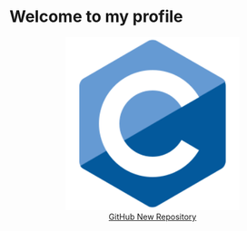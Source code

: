 # Welcome to my profile


<div align="center">
  <img src="https://raw.githubusercontent.com/devicons/devicon/ca28c779441053191ff11710fe24a9e6c23690d6/icons/c/c-original.svg" alt="C Logo" width="306" />
</div>
<div align="center">
  <a href="https://github.com/Giovani-Simple-Dev/C-Knowledge" align="center">GitHub New Repository</a>
</div>
  
